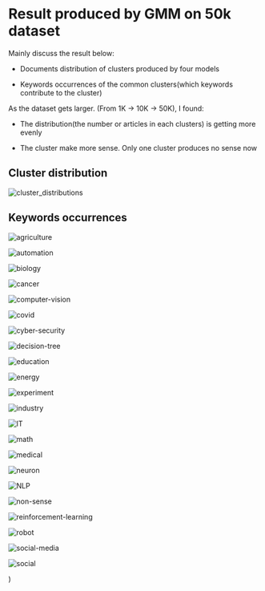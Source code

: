 # Result produced by GMM on 50k dataset

Mainly discuss the result below:

- Documents distribution of clusters produced by four models

- Keywords occurrences of  the common clusters(which keywords contribute to the cluster)

As the dataset gets larger. (From 1K -> 10K -> 50K), I found:

- The distribution(the number or articles in each clusters) is getting more evenly

- The cluster make more sense. Only one cluster produces no sense now

  

## Cluster distribution

![cluster_distributions](Performance-Comparison/500k_result_comparison/images/cluster_distributions.png)

## Keywords occurrences

![agriculture](Performance-Comparison/500k_result_comparison/images/agriculture.png)

![automation](Performance-Comparison/500k_result_comparison/automation.png)

![biology](Performance-Comparison/500k_result_comparison/images/biology.png)

![cancer](Performance-Comparison/500k_result_comparison/images/cancer.png)

![computer-vision](Performance-Comparison/500k_result_comparison/images/computer-vision.png)

![covid](Performance-Comparison/500k_result_comparison/images/covid.png)

![cyber-security](Performance-Comparison/50k_result_comparison/images/cyber-security.png)

![decision-tree](Performance-Comparison/500k_result_comparison/images/decision-tree.png)

![education](Performance-Comparison/50k_result_comparison/images/education.png)

![energy](Performance-Comparison/500k_result_comparison/images/energy.png)

![experiment](Performance-Comparison/500k_result_comparison/images/experiment.png)

![industry](Performance-Comparison/500k_result_comparison/images/industry.png)

![IT](Performance-Comparison/500k_result_comparison/images/IT.png)

![math](Performance-Comparison/500k_result_comparison/images/math.png)

![medical](Performance-Comparison/50k_result_comparison/images/medical.png)

![neuron](Performance-Comparison/500k_result_comparison/images/neuron.png)

![NLP](Performance-Comparison/500k_result_comparison/images/NLP.png)

![non-sense](Performance-Comparison/50k_result_comparison/images/non-sense.png)

![reinforcement-learning](Performance-Comparison/500k_result_comparison/images/reinforcement-learning.png)

![robot](Performance-Comparison/500k_result_comparison/images/robot.png)

![social-media](Performance-Comparison/500k_result_comparison/images/social-media.png)

![social](Performance-Comparison/500k_result_comparison/images/social.png)



























































































)